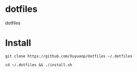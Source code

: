 dotfiles
========

dotfiles

# Install

`git clone https://github.com/Xuyuanp/dotfiles ~/.dotfiles`

`cd ~/.dotfiles && ./install.sh`
